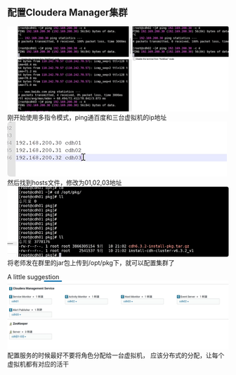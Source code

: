 ## 配置Cloudera Manager集群
![](img/QQ_1757993767440.png)
刚开始使用多指令模式，ping通百度和三台虚拟机的ip地址
![](img/QQ_1757993837689.png)
然后找到hosts文件，修改为01,02,03地址
![](img/QQ_1757994091516.png)
将老师发在群里的jar包上传到/opt/pkg下，就可以配置集群了

A little suggestion
![](img/QQ_1757994279719.png)
配置服务的时候最好不要将角色分配给一台虚拟机，
应该分布式的分配，让每个虚拟机都有对应的活干